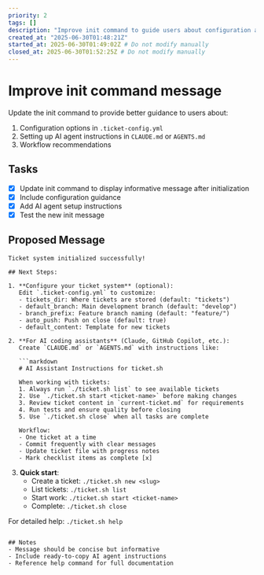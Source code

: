 ```yaml
---
priority: 2
tags: []
description: "Improve init command to guide users about configuration and AI agent setup"
created_at: "2025-06-30T01:48:21Z"
started_at: 2025-06-30T01:49:02Z # Do not modify manually
closed_at: 2025-06-30T01:52:25Z # Do not modify manually
---
```


# Improve init command message

Update the init command to provide better guidance to users about:
1. Configuration options in `.ticket-config.yml`
2. Setting up AI agent instructions in `CLAUDE.md` or `AGENTS.md`
3. Workflow recommendations

## Tasks
- [x] Update init command to display informative message after initialization
- [x] Include configuration guidance
- [x] Add AI agent setup instructions
- [x] Test the new init message

## Proposed Message

```
Ticket system initialized successfully!

## Next Steps:

1. **Configure your ticket system** (optional):
   Edit `.ticket-config.yml` to customize:
   - tickets_dir: Where tickets are stored (default: "tickets")
   - default_branch: Main development branch (default: "develop")
   - branch_prefix: Feature branch naming (default: "feature/")
   - auto_push: Push on close (default: true)
   - default_content: Template for new tickets

2. **For AI coding assistants** (Claude, GitHub Copilot, etc.):
   Create `CLAUDE.md` or `AGENTS.md` with instructions like:
   
   ```markdown
   # AI Assistant Instructions for ticket.sh
   
   When working with tickets:
   1. Always run `./ticket.sh list` to see available tickets
   2. Use `./ticket.sh start <ticket-name>` before making changes
   3. Review ticket content in `current-ticket.md` for requirements
   4. Run tests and ensure quality before closing
   5. Use `./ticket.sh close` when all tasks are complete
   
   Workflow:
   - One ticket at a time
   - Commit frequently with clear messages
   - Update ticket file with progress notes
   - Mark checklist items as complete [x]
   ```

3. **Quick start**:
   - Create a ticket: `./ticket.sh new <slug>`
   - List tickets: `./ticket.sh list`
   - Start work: `./ticket.sh start <ticket-name>`
   - Complete: `./ticket.sh close`

For detailed help: `./ticket.sh help`
```

## Notes
- Message should be concise but informative
- Include ready-to-copy AI agent instructions
- Reference help command for full documentation
